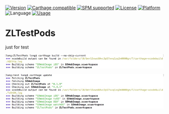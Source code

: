 [![Version](https://img.shields.io/github/v/tag/longitachi/ZLPhotoBrowser.svg?color=blue&include_prereleases=&sort=semver)](https://cocoapods.org/pods/ZLPhotoBrowser)
[![Carthage compatible](https://img.shields.io/badge/Carthage-compatible-brightgreen.svg?style=flat)](https://github.com/Carthage/Carthage)
[![SPM supported](https://img.shields.io/badge/SwiftPM-supported-E57141.svg)](https://swift.org/package-manager/)
[![License](https://img.shields.io/badge/license-MIT-black)](https://raw.githubusercontent.com/longitachi/ZLPhotoBrowser/master/LICENSE)
[![Platform](https://img.shields.io/badge/Platforms-iOS-blue?style=flat-square)](https://img.shields.io/badge/Platforms-iOS-blue?style=flat-square)
![Language](https://img.shields.io/badge/Language-%20Swift%20-E57141.svg)
[![Usage](https://img.shields.io/badge/Usage-Doc-yarn?style=flat-square)](https://github.com/longitachi/ZLPhotoBrowser/wiki/How-to-use-(Swift))

# ZLTestPods
just for test

![image](https://github.com/longitachi/ZLTestPods/blob/master/效果图/build.png)

![image](https://github.com/longitachi/ZLTestPods/blob/master/效果图/update.png)
